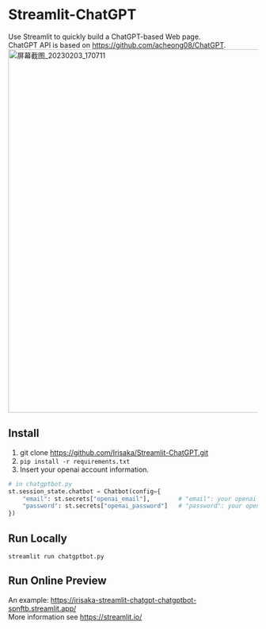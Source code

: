 # Streamlit-ChatGPT
Use Streamlit to quickly build a ChatGPT-based Web page.  
ChatGPT API is based on https://github.com/acheong08/ChatGPT.
<img width="732" alt="屏幕截图_20230203_170711" src="https://user-images.githubusercontent.com/58900145/220100808-27ec56ee-eac4-4c5b-ac5c-6699c9344151.png">
## Install
1. git clone https://github.com/Irisaka/Streamlit-ChatGPT.git
2. `pip install -r requirements.txt`
3. Insert your openai account information.
```python
# in chatgptbot.py
st.session_state.chatbot = Chatbot(config={
    "email": st.secrets["openai_email"],        # "email": your openai email
    "password": st.secrets["openai_password"]   # "password": your openai password
})
```
## Run Locally
`streamlit run chatgptbot.py`
## Run Online Preview
An example: https://irisaka-streamlit-chatgpt-chatgptbot-spnftb.streamlit.app/  
More information see https://streamlit.io/

